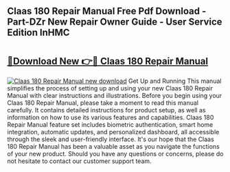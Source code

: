 ## Claas 180 Repair Manual Free Pdf Download - Part-DZr New Repair Owner Guide - User Service Edition lnHMC

# <h2><a href="http://bc67990.oget.top/?id=Claas+180+Repair+Manual">🔗Download New 👉🔴 Claas 180 Repair Manual</a></h2>

[![Claas 180 Repair Manual new download](https://i.imgur.com/5g1atiW.png)](http://bc67990.oget.top/?id=Claas+180+Repair+Manual)
Get Up and Running This manual simplifies the process of setting up and using your new Claas 180 Repair Manual with clear instructions and illustrations. Before you begin using your Claas 180 Repair Manual, please take a moment to read this manual carefully. It contains detailed instructions for product setup, as well as information on how to use its various features and capabilities. Claas 180 Repair Manual feature set includes biometric authentication, smart home integration, automatic updates, and personalized dashboard, all accessible through the sleek and user-friendly interface. It's our hope that the Claas 180 Repair Manual has been a valuable asset as you navigate the functions of your new product. Should you have any questions or concerns, please do not hesitate to contact our customer support team.
